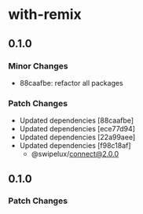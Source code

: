# with-remix

## 0.1.0

### Minor Changes

- 88caafbe: refactor all packages

### Patch Changes

- Updated dependencies [88caafbe]
- Updated dependencies [ece77d94]
- Updated dependencies [22a99aee]
- Updated dependencies [f98c18af]
  - @swipelux/connect@2.0.0

## 0.1.0

### Patch Changes
